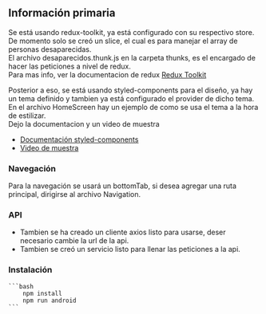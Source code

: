 ## Información primaria  

Se está usando redux-toolkit, ya está configurado con su respectivo store. De momento solo se creó un slice, el cual es para manejar  el array de personas desaparecidas.  
El archivo desaparecidos.thunk.js en la carpeta thunks, es el encargado de hacer las peticiones a nivel de redux.  
Para mas info, ver la documentacion de redux <a href="https://redux-toolkit.js.org/tutorials/quick-start"> Redux Toolkit</a>

Posterior a eso, se está usando styled-components para el diseño, ya hay un tema definido y tambien ya está configurado el provider de dicho tema.  
En el archivo HomeScreen hay un ejemplo de como se usa el tema a la hora de estilizar.  
Dejo la documentacion y un video de muestra  
* <a href="https://styled-components.com/docs"> Documentación styled-components</a>
* <a href="https://www.youtube.com/watch?v=WvZvzKbPreM&t=1324s">Video de muestra</a>


### Navegación  
Para la navegación se usará un bottomTab, si desea agregar una ruta principal, dirigirse al archivo Navigation.

### API  
* Tambien se ha creado un cliente axios listo para usarse, deser necesario cambie la url de la api.
* Tambien se creó un servicio listo para llenar las peticiones a la api.


### Instalación
    ```bash
        npm install 
        npm run android
    ```



